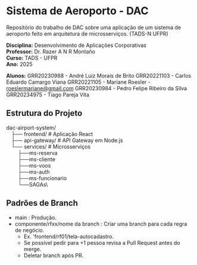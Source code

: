# Sistema de Aeroporto - DAC

Repositório do trabalho de DAC sobre uma aplicação de um sistema de aeroporto feito em arquitetura de microsserviços. (TADS-N UFPR)

**Disciplina:** Desenvolvimento de Aplicações Corporativas  
**Professor:** Dr. Razer A N R Montaño  
**Curso:** TADS - UFPR  
**Ano:** 2025

**Alunos:**
GRR20230988 - André Luiz Morais de Brito
GRR20221103 - Carlos Eduardo Camargo Viana
GRR20221105 - Mariane Roesler - roeslermariane@gmail.com
GRR20230984 - Pedro Felipe Ribeiro da Silva
GRR20234975 - Tiago Pareja Vita

## Estrutura do Projeto
dac-airport-system/\
    &emsp;├── frontend/ # Aplicação React\
    &emsp;├── api-gateway/ # API Gateway em Node.js\
    &emsp;└── services/ # Microsserviços\
    &emsp;&emsp;    ├──ms-reserva\
    &emsp;&emsp;    ├──ms-cliente\
    &emsp;&emsp;    ├──ms-voos\
    &emsp;&emsp;    ├──ms-auth\
    &emsp;&emsp;    ├──ms-funcionario\
    &emsp;&emsp;    └──SAGAs\

## Padrões de Branch

- main : Produção.
- componente/rfxx/nome da branch : Criar uma branch para cada regra de negócio.
    - Ex. 'frontend/rf01/tela-autocadastro.
    - Se possível pedir para +1 pessoa revisa a Pull Request antes do merge.
    - Deletar branch após PR.